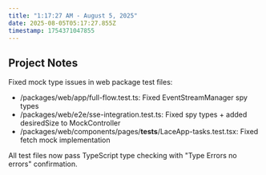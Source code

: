```yaml
---
title: "1:17:27 AM - August 5, 2025"
date: 2025-08-05T05:17:27.855Z
timestamp: 1754371047855
---
```


## Project Notes

Fixed mock type issues in web package test files:
- /packages/web/app/full-flow.test.ts: Fixed EventStreamManager spy types
- /packages/web/e2e/sse-integration.test.ts: Fixed spy types + added desiredSize to MockController
- /packages/web/components/pages/__tests__/LaceApp-tasks.test.tsx: Fixed fetch mock implementation

All test files now pass TypeScript type checking with "Type Errors  no errors" confirmation.
